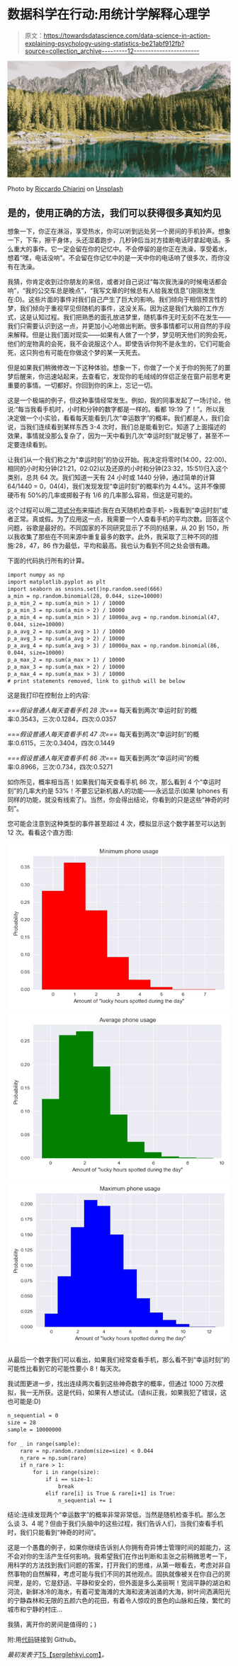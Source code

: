 # 数据科学在行动:用统计学解释心理学

> 原文：<https://towardsdatascience.com/data-science-in-action-explaining-psychology-using-statistics-be21abf912fb?source=collection_archive---------12----------------------->

![](img/66cfb8f6b7398a6c86a5cb951417a546.png)

Photo by [Riccardo Chiarini](https://unsplash.com/photos/2VDa8bnLM8c?utm_source=unsplash&utm_medium=referral&utm_content=creditCopyText) on [Unsplash](https://unsplash.com/search/photos/nature?utm_source=unsplash&utm_medium=referral&utm_content=creditCopyText)

## 是的，使用正确的方法，我们可以获得很多真知灼见

想象一下，你正在淋浴，享受热水，你可以听到远处另一个房间的手机铃声。想象一下，下车，擦干身体，头还湿着跑步，几秒钟后当对方挂断电话时拿起电话。多么重大的事件。它一定会留在你的记忆中。不会停留的是你正在洗澡，享受着水，想着“嘿，电话没响”。不会留在你记忆中的是一天中你的电话响了很多次，而你没有在洗澡。

我猜，你肯定收到过你朋友的来信，或者对自己说过“每次我洗澡的时候电话都会响”，“我的公交车总是晚点”，“我写文章的时候总有人给我发信息”(刚刚发生在:D)。这些片面的事件对我们自己产生了巨大的影响。我们倾向于相信预言性的梦，我们倾向于重视罕见但随机的事件，这没关系。因为这是我们大脑的工作方式，这是认知过程。我们把熟悉的面孔放进梦里，随机事件无时无刻不在发生——我们只需要认识到这一点，并更加小心地做出判断。很多事情都可以用自然的手段来解释。但是让我们面对现实——如果有人做了一个梦，梦见明天他们的狗会死，他们的宠物真的会死，我不会说服这个人。即使告诉你狗不是永生的，它们可能会死，这只狗也有可能在你做这个梦的某一天死去。

但是如果我们稍微修改一下这种体验。想象一下，你做了一个关于你的狗死了的噩梦后醒来，你迅速站起来，去查看它，发现你的毛绒绒的伴侣正坐在窗户前思考更重要的事情。一切都好。你回到你的床上，忘记一切。

这是一个极端的例子，但这种事情经常发生。例如，我的同事发起了一场讨论，他说:“每当我看手机时，小时和分钟的数字都是一样的。看都 19:19 了！”。所以我决定做一个小实验，看看每天能看到几次“幸运数字”的概率。我们都是人，我们会说，当我们连续看到某样东西 3-4 次时，我们总是能看到它。知道了上面描述的效果，事情就没那么复杂了，因为一天中看到几次“幸运时刻”就足够了，甚至不一定要连续看到。

让我们从一个我们称之为“幸运时刻”的协议开始。我决定将零时(14:00，22:00)、相同的小时和分钟(21:21，02:02)以及还原的小时和分钟(23:32，15:51)归入这个类别，总共 64 次。我们知道一天有 24 小时或 1440 分钟，通过简单的计算 64/1440 = 0，04(4)，我们发现发现“幸运时刻”的概率约为 4.4%。这并不像掷硬币有 50%的几率或掷骰子有 1/6 的几率那么容易，但这是可能的。

这个过程可以用[二项式分布](https://en.wikipedia.org/wiki/Binomial_distribution)来描述:我在白天随机检查手机- >我看到“幸运时刻”或者正常。真或假。为了应用这一点，我需要一个人查看手机的平均次数。回答这个问题，谷歌是最好的。不同国家的不同研究显示了不同的结果，从 20 到 150，所以我收集了那些在不同来源中重复最多的数字。此外，我采取了三种不同的措施:28，47，86 作为最低，平均和最高。我也认为看到不同之处会很有趣。

下面的代码执行所有的计算。

```
import numpy as np
import matplotlib.pyplot as plt
import seaborn as snssns.set()np.random.seed(666)
a_min = np.random.binomial(28, 0.044, size=10000)
p_a_min_2 = np.sum(a_min > 1) / 10000
p_a_min_3 = np.sum(a_min > 2) / 10000
p_a_min_4 = np.sum(a_min > 3) / 10000a_avg = np.random.binomial(47, 0.044, size=10000)
p_a_avg_2 = np.sum(a_avg > 1) / 10000
p_a_avg_3 = np.sum(a_avg > 2) / 10000
p_a_avg_4 = np.sum(a_avg > 3) / 10000a_max = np.random.binomial(86, 0.044, size=10000)
p_a_max_2 = np.sum(a_max > 1) / 10000
p_a_max_3 = np.sum(a_max > 2) / 10000
p_a_max_4 = np.sum(a_max > 3) / 10000
# print statements removed, link to github will be below
```

这是我打印在控制台上的内容:

*===假设普通人每天查看手机 28 次===* 每天看到两次‘幸运时刻’的概率:0.3543，三次:0.1284，四次:0.0357

*===假设普通人每天查看手机 47 次===* 每天看到两次“幸运时刻”的概率:0.6115，三次:0.3404，四次:0.1449

*===假设普通人每天查看手机 86 次===* 每天看到两次“幸运时间”的概率:0.8966，三次:0.734，四次:0.5271

如你所见，概率相当高！如果我们每天查看手机 86 次，那么看到 4 个“幸运时刻”的几率大约是 53%！不要忘记新机器人的功能——永远显示(如果 Iphones 有同样的功能，就没有线索了)。当然，你会得出结论，你看到的只是这些“神奇的时刻”。

您可能会注意到这种类型的事件甚至超过 4 次，模拟显示这个数字甚至可以达到 12 次。看看这个直方图:

![](img/d7f2073b2f2c8bb6fda75fd9ee0a9af5.png)![](img/50357d6cee87b674b9bada4ef1e379c4.png)![](img/4e6ad94efc958f8991a8d4b8e836d182.png)

从最后一个数字我们可以看出，如果我们经常查看手机，那么看不到“幸运时刻”的可能性比看到它的可能性要小 8！每天次。

我试图更进一步，找出连续两次看到这些神奇数字的概率，但通过 1000 万次模拟，我一无所获。这是代码，如果有人想试试。(请纠正我，如果我犯了错误，这也可能是:D)

```
n_sequential = 0
size = 28
sample = 10000000

for _ in range(sample):
    rare = np.random.random(size=size) < 0.044
    n_rare = np.sum(rare)
    if n_rare > 1:
        for i in range(size):
            if i == size-1:
                break
            elif rare[i] is True & rare[i+1] is True:
                n_sequential += 1
```

结论:连续发现两个“幸运数字”的概率非常非常低，当然是随机检查手机。那么怎么谈 3、4 呢？但由于我们头脑中的这些过程，我们告诉人们，当我们查看手机时，我们只能看到“神奇的时间”。

这是一个愚蠢的例子，如果你继续告诉别人你拥有奇异博士管理时间的超能力，这不会对你的生活产生任何影响。我希望我们在作出判断和主张之前稍微思考一下，用科学的方法找到我们问题的答案，打开我们的思维，从第一眼看去，考虑对非自然事物的自然解释，考虑可能与我们不同的其他观点。固执就像被关在你自己的房间里，是的，它是舒适、平静和安全的，但外面是多么美丽啊！宽阔平静的湖泊和河流，新鲜冰冷的海水，有着可爱海滩的大海和波涛汹涌的大海，树叶间洒满阳光的宁静森林和无限的五颜六色的花田，有着令人惊叹的景色的山脉和丘陵，繁忙的城市和宁静的村庄…

我猜，离开你的房间是值得的；)

附:用[代码](https://github.com/slehkyi/notebooks-for-articles/blob/master/time-checks.py)链接到 Github。

*最初发表于*[T5【sergilehkyi.com】](http://sergilehkyi.com/data-science-in-action-explaining-psychology-using-statistics/)*。*